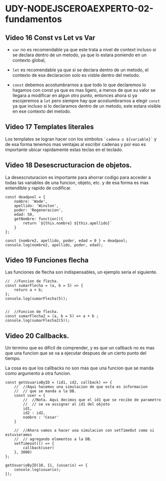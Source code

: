# UDY-NODEJSCEROAEXPERTO-02-fundamentos

## Video 16 Const vs Let vs Var

* `var` no es recomendable ya que este trata a nivel de context 
incluso si se declara dentro de un metodo, ya que lo estara 
poniendo en un contexto global, 

* `let` es recomendable
ya que si se declara dentro de un metodo, el contexto de 
esa declaracion solo es visble dentro del metodo.

* `const` debemos acostumbrarnos a que todo lo que declaremos 
lo hagamos con const ya que es mas ligero, a menos de que su valor se llegara a modificar en algun otro punto, 
entonces ahora si ya escojeremos
a `let` pero siempre hay que acostumbrarnos a elegir `const` 
ya que incluso si lo declaramos dentro de un metodo, este estara
visible en ese contexto del metodo.

## Video 17 Templates literales

Los templates se logran hacer con los simbolos ``` `cadena o ${variable}` ``` y de esa forma tenemos mas ventajas al escribir cadenas y por eso es importante ubicar rapidamente estas teclas en el teclado. 

## Video 18 Desescructuracion de objetos.
La desescruturacion es importante para ahorrar codigo para acceder a todas las variables de una funcion, 
objeto, etc. y de esa forma es mas entendible y rapido de codificar.

```
const deadpool = {
    nombre: 'Wade',
    apellido: 'Winston',
    poder: 'Regeneracion',
    edad: 50,
    getNombre: function(){
        return `${this.nombre} ${this.apellido}`
    }
};

const {nombre2, apellido, poder, edad = 0 } = deadpool;
console.log(nombre2, apellido, poder, edad);
```

## Video 19 Funciones flecha

Las funciones de flecha son indispensables, un ejemplo seria el siguiente.
```
//  //Funcion de flecha.
const sumarFlecha = (a, b = 5) => {
    return a + b;
};
console.log(sumarFlecha(5));


//  //Funcion de flecha.
const sumarFlecha2 = (a, b = 5) => a + b ;
console.log(sumarFlecha2(5));
```

## Video 20 Callbacks.

Un termino que es dificil de comprender, y es que un callback 
no es mas que una funcion que se va a ejecutar despues de un cierto
punto del tiempo.

La cosa es que los callbacks no son mas que una funcion que se manda
como argumento a otra funcion.

```
const getUsuarioByID = (id1, id2, callback) => {
    //  //Aqui hacemos una simulacion de que esta es informacion
    //  // que se manda a la DB.
    const user = {
        //  //Nota. Aqui decimos que el id1 que se recibe de parametro
        //  // se va assignar al id1 del objeto
        id1,
        id2 : id2,
        nombre : 'Cesar'
    }

    //  //Ahora vamos a hacer una simulacion con setTimeOut como si estuvieramos
    //  // agregando elementos a la DB.
    setTimeout(() => {
        callback(user)
    }, 3000)
};

getUsuarioByID(10, 11, (usuario) => {
    console.log(usuario);
});
```

































